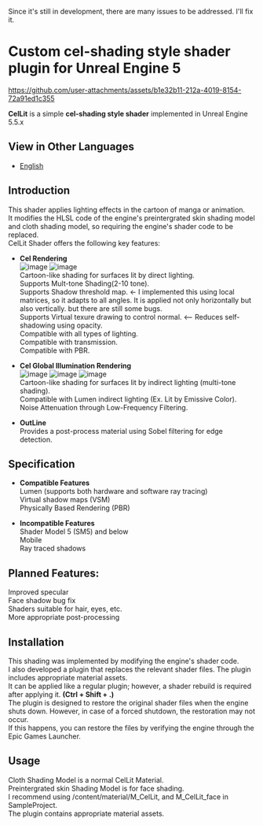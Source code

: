 Since it's still in development, there are many issues to be addressed. I'll fix it.

# **Custom cel-shading style shader plugin for Unreal Engine 5**  
https://github.com/user-attachments/assets/b1e32b11-212a-4019-8154-72a91ed1c355

**CelLit** is a simple **cel-shading style shader** implemented in Unreal Engine 5.5.x

## View in Other Languages
- [English](README.md)
  
## Introduction
This shader applies lighting effects in the cartoon of manga or animation.  
It modifies the HLSL code of the engine's preintergrated skin shading model and cloth shading model, so requiring the engine's shader code to be replaced.  
CelLit Shader offers the following key features:   

- **Cel Rendering**  
![image](https://github.com/user-attachments/assets/66d64d91-9b88-44de-b423-08b1c2717e1e)
![image](https://github.com/user-attachments/assets/d48658db-e579-4072-a6d8-e7914df16aa8)  
  Cartoon-like shading for surfaces lit by direct lighting.  
  Supports Mult-tone Shading(2-10 tone).  
  Supports Shadow threshold map.  <- I implemented this using local matrices, so it adapts to all angles. It is applied not only horizontally but also vertically. but there are still some bugs.  
  Supports Virtual texure drawing to control normal.  <-- 
  Reduces self-shadowing using opacity.  
  Compatible with all types of lighting.  
  Compatible with transmission.  
  Compatible with PBR.  

- **Cel Global Illumination Rendering**  
![image](https://github.com/user-attachments/assets/027efb89-a434-4478-89d4-94c5f97abd27)
![image](https://github.com/user-attachments/assets/a0974b52-36d0-41f8-9ac9-3b52ad72c7d8)
![image](https://github.com/user-attachments/assets/b4ca1fa8-d18b-43c4-b083-2c53ca3d6d0d)  
  Cartoon-like shading for surfaces lit by indirect lighting (multi-tone shading).  
  Compatible with Lumen indirect lighting (Ex. Lit by Emissive Color).  
  Noise Attenuation through Low-Frequency Filtering.  
  
- **OutLine**  
  Provides a post-process material using Sobel filtering for edge detection.  

## Specification
- **Compatible Features**  
  Lumen (supports both hardware and software ray tracing)  
  Virtual shadow maps (VSM)  
  Physically Based Rendering (PBR)  
    
- **Incompatible Features**  
  Shader Model 5 (SM5) and below  
  Mobile  
  Ray traced shadows

## Planned Features:  
Improved specular  
Face shadow bug fix  
Shaders suitable for hair, eyes, etc.  
More appropriate post-processing  
  
## Installation
This shading was implemented by modifying the engine's shader code.  
I also developed a plugin that replaces the relevant shader files. The plugin includes appropriate material assets.  
It can be applied like a regular plugin; however, a shader rebuild is required after applying it. **(Ctrl + Shift + .)**  
The plugin is designed to restore the original shader files when the engine shuts down. However, in case of a forced shutdown, the restoration may not occur.  
If this happens, you can restore the files by verifying the engine through the Epic Games Launcher.  

## Usage
  Cloth Shading Model is a normal CelLit Material.  
  Preintergrated skin Shading Model is for face shading.  
  I recommend using /content/material/M_CelLit, and M_CelLit_face in SampleProject.  
  The plugin contains appropriate material assets.  

